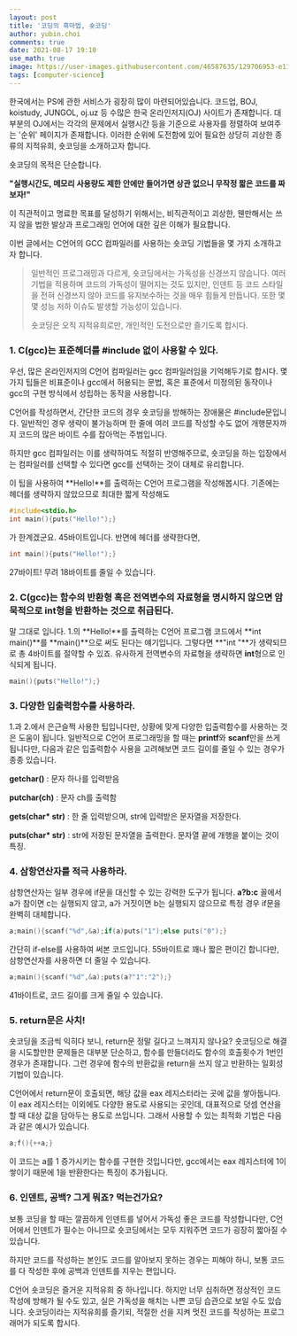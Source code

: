 ```yaml
---
layout: post
title: '코딩의 흑마법, 숏코딩'
author: yubin.choi
comments: true
date: 2021-08-17 19:10
use_math: true
image: https://user-images.githubusercontent.com/46587635/129706953-e1119b39-0328-41d1-ac3a-4007ee02e78b.png
tags: [computer-science]
---
```


한국에서는 PS에 관한 서비스가 굉장히 많이 마련되어있습니다. 코드업, BOJ, koistudy, JUNGOL, oj.uz 등 수많은 한국 온라인저지(OJ) 사이트가 존재합니다. 대부분의 OJ에서는 각각의 문제에서 실행시간 등을 기준으로 사용자를 정렬하여 보여주는 '순위' 페이지가 존재합니다. 이러한 순위에 도전함에 있어 필요한 상당히 괴상한 종류의 지적유희, 숏코딩을 소개하고자 합니다.



숏코딩의 목적은 단순합니다.

**"실행시간도, 메모리 사용량도 제한 안에만 들어가면 상관 없으니 무작정 짧은 코드를 짜보자!"**

이 직관적이고 명료한 목표를 달성하기 위해서는, 비직관적이고 괴상한, 웬만해서는 쓰지 않을 법한 발상과 프로그래밍 언어에 대한 깊은 이해가 필요합니다.

이번 글에서는 C언어의 GCC 컴파일러를 사용하는 숏코딩 기법들을 몇 가지 소개하고자 합니다.

> 일반적인 프로그래밍과 다르게, 숏코딩에서는 가독성을 신경쓰지 않습니다. 여러 기법을 적용하며 코드의 가독성이 떨어지는 것도 있지만, 인덴트 등 코드 스타일을 전혀 신경쓰지 않아 코드를 유지보수하는 것을 매우 힘들게 만듭니다. 또한 몇몇 성능 저하 이슈도 발생할 가능성이 있습니다.
>
> 숏코딩은 오직 지적유희로만, 개인적인 도전으로만 즐기도록 합시다.



### 1. C(gcc)는 표준헤더를 #include 없이 사용할 수 있다.

우선, 많은 온라인저지의 C언어 컴파일러는 gcc 컴파일러임을 기억해두기로 합시다. 몇가지 팁들은 비표준이나 gcc에서 허용되는 문법, 혹은 표준에서 미정의된 동작이나 gcc의 구현 방식에서 성립하는 동작을 사용합니다.

C언어를 작성하면서, 간단한 코드의 경우 숏코딩을 방해하는 장애물은 #include문입니다. 일반적인 경우 생략이 불가능하며 한 줄에 여러 코드를 작성할 수도 없어 개행문자까지 코드의 많은 바이트 수를 잡아먹는 주범입니다.

하지만 gcc 컴파일러는 이를 생략하여도 적절히 반영해주므로, 숏코딩을 하는 입장에서는 컴파일러를 선택할 수 있다면 gcc를 선택하는 것이 대체로 유리합니다.

이 팁을 사용하여 **Hello!**를 출력하는 C언어 프로그램을 작성해봅시다. 기존에는 헤더를 생략하지 않았으므로 최대한 짧게 작성해도

```cpp
#include<stdio.h>
int main(){puts("Hello!");}
```

가 한계겠군요. 45바이트입니다. 반면에 헤더를 생략한다면,

```cpp
int main(){puts("Hello!");}
```

27바이트! 무려 18바이트를 줄일 수 있습니다.

### 2. C(gcc)는 함수의 반환형 혹은 전역변수의 자료형을 명시하지 않으면 암묵적으로 int형을 반환하는 것으로 취급된다.

말 그대로 입니다. 1.의 **Hello!**를 출력하는 C언어 프로그램 코드에서 **int main()**를 **main()**으로 써도 된다는 얘기입니다. 그렇다면 **"int "**가 생략되므로 총 4바이트를 절약할 수 있죠. 유사하게 전역변수의 자료형을 생략하면 **int**형으로 인식되게 됩니다.

```cpp
main(){puts("Hello!");}
```

### 3. 다양한 입출력함수를 사용하라.

1.과 2.에서 은근슬쩍 사용한 팁입니다만, 상황에 맞게 다양한 입출력함수를 사용하는 것은 도움이 됩니다. 일반적으로 C언어 프로그래밍을 할 때는 **printf**와 **scanf**만을 쓰게 됩니다만, 다음과 같은 입출력함수 사용을 고려해보면 코드 길이를 줄일 수 있는 경우가 종종 있습니다.

**getchar()** : 문자 하나를 입력받음

**putchar(ch)** : 문자 ch를 출력함

**gets(char\* str)** : 한 줄 입력받으며, str에 입력받은 문자열을 저장한다. 

**puts(char\* str)** : str에 저장된 문자열을 출력한다. 문자열 끝에 개행을 붙이는 것이 특징.

### 4. 삼항연산자를 적극 사용하라.

삼항연산자는 일부 경우에 if문을 대신할 수 있는 강력한 도구가 됩니다. **a?b:c** 꼴에서 a가 참이면 c는 실행되지 않고, a가 거짓이면 b는 실행되지 않으므로 특정 경우 if문을 완벽히 대체합니다.

```cpp
a;main(){scanf("%d",&a);if(a)puts("1");else puts("0");}
```

간단히 if-else를 사용하여 써본 코드입니다. 55바이트로 꽤나 짧은 편이긴 합니다만, 삼항연산자를 사용하면 더 줄일 수 있습니다.

```cpp
a;main(){scanf("%d",&a);puts(a?"1":"2");}
```

41바이트로, 코드 길이를 크게 줄일 수 있습니다.

### 5. return문은 사치!

숏코딩을 조금씩 익히다 보니, return문 정말 길다고 느껴지지 않나요? 숏코딩으로 해결을 시도할만한 문제들은 대부분 단순하고, 함수를 만들더라도 함수의 호출횟수가 1번인 경우가 존재합니다. 그런 경우에 함수의 반환값을 return을 쓰지 않고 반환하는 일회성 기법이 있습니다.

C언어에서 return문이 호출되면, 해당 값을 eax 레지스터라는 곳에 값을 쌓아둡니다. 이 eax 레지스터는 이외에도 다양한 용도로 사용되는 곳인데, 대표적으로 덧셈 연산을 할 때 대상 값을 담아두는 용도로 쓰입니다. 그래서 사용할 수 있는 최적화 기법은 다음과 같은 예시가 있습니다.

```cpp
a;f(){++a;}
```

이 코드는 a를 1 증가시키는 함수를 구현한 것입니다만, gcc에서는 eax 레지스터에 1이 쌓이기 때문에 1을 반환한다는 특징이 추가됩니다.

### 6. 인덴트, 공백? 그게 뭐죠? 먹는건가요?

보통 코딩을 할 때는 깔끔하게 인덴트를 넣어서 가독성 좋은 코드를 작성합니다만, C언어에서 인덴트가 필수는 아니므로 숏코딩에서는 모두 지워주면 코드가 굉장히 짧아질 수 있습니다.

하지만 코드를 작성하는 본인도 코드를 알아보지 못하는 경우는 피해야 하니, 보통 코드를 다 작성한 후에 공백과 인덴트를 지우는 편입니다.



C언어 숏코딩은 즐거운 지적유희 중 하나입니다. 하지만 너무 심취하면 정상적인 코드 작성에 방해가 될 수도 있고, 실은 가독성을 해치는 나쁜 코딩 습관으로 보일 수도 있습니다. 숏코딩이라는 지적유희를 즐기되, 적절한 선을 지켜 멋진 코드를 작성하는 프로그래머가 되도록 합시다.
